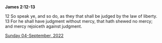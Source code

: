 **James 2:12-13**

12 So speak ye, and so do, as they that shall be judged by the law of liberty. 13 For he shall have judgment without mercy, that hath shewed no mercy; and mercy rejoiceth against judgment.

[Sunday 04-September, 2022](https://t.me/s/daily_scripture)
